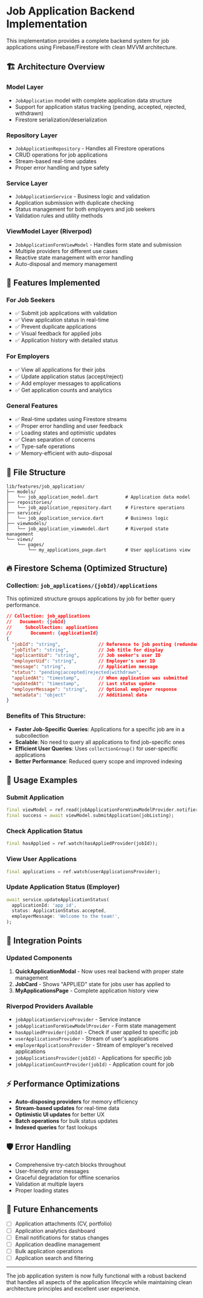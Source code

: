 # Job Application Backend Implementation

This implementation provides a complete backend system for job applications using Firebase/Firestore with clean MVVM architecture.

## 🏗️ Architecture Overview

### **Model Layer**
- `JobApplication` model with complete application data structure
- Support for application status tracking (pending, accepted, rejected, withdrawn)
- Firestore serialization/deserialization

### **Repository Layer**
- `JobApplicationRepository` - Handles all Firestore operations
- CRUD operations for job applications
- Stream-based real-time updates
- Proper error handling and type safety

### **Service Layer**
- `JobApplicationService` - Business logic and validation
- Application submission with duplicate checking
- Status management for both employers and job seekers
- Validation rules and utility methods

### **ViewModel Layer (Riverpod)**
- `JobApplicationFormViewModel` - Handles form state and submission
- Multiple providers for different use cases
- Reactive state management with error handling
- Auto-disposal and memory management

## 🚀 Features Implemented

### **For Job Seekers**
- ✅ Submit job applications with validation
- ✅ View application status in real-time
- ✅ Prevent duplicate applications
- ✅ Visual feedback for applied jobs
- ✅ Application history with detailed status

### **For Employers**
- ✅ View all applications for their jobs
- ✅ Update application status (accept/reject)
- ✅ Add employer messages to applications
- ✅ Get application counts and analytics

### **General Features**
- ✅ Real-time updates using Firestore streams
- ✅ Proper error handling and user feedback
- ✅ Loading states and optimistic updates
- ✅ Clean separation of concerns
- ✅ Type-safe operations
- ✅ Memory-efficient with auto-disposal

## 📁 File Structure

```
lib/features/job_application/
├── models/
│   └── job_application_model.dart          # Application data model
├── repositories/
│   └── job_application_repository.dart     # Firestore operations
├── services/
│   └── job_application_service.dart        # Business logic
├── viewmodels/
│   └── job_application_viewmodel.dart      # Riverpod state management
└── views/
    └── pages/
        └── my_applications_page.dart       # User applications view
```

## 🔥 Firestore Schema (Optimized Structure)

### **Collection: `job_applications/{jobId}/applications`**
This optimized structure groups applications by job for better query performance.

```json
// Collection: job_applications
//   Document: {jobId}
//     Subcollection: applications
//       Document: {applicationId}
{
  "jobId": "string",              // Reference to job posting (redundant but useful)
  "jobTitle": "string",           // Job title for display
  "applicantUid": "string",       // Job seeker's user ID
  "employerUid": "string",        // Employer's user ID
  "message": "string",            // Application message
  "status": "pending|accepted|rejected|withdrawn",
  "appliedAt": "timestamp",       // When application was submitted
  "updatedAt": "timestamp",       // Last status update
  "employerMessage": "string",    // Optional employer response
  "metadata": "object"            // Additional data
}
```

### **Benefits of This Structure:**
- **Faster Job-Specific Queries**: Applications for a specific job are in a subcollection
- **Scalable**: No need to query all applications to find job-specific ones
- **Efficient User Queries**: Uses `collectionGroup()` for user-specific applications
- **Better Performance**: Reduced query scope and improved indexing

## 🎯 Usage Examples

### **Submit Application**
```dart
final viewModel = ref.read(jobApplicationFormViewModelProvider.notifier);
final success = await viewModel.submitApplication(jobListing);
```

### **Check Application Status**
```dart
final hasApplied = ref.watch(hasAppliedProvider(jobId));
```

### **View User Applications**
```dart
final applications = ref.watch(userApplicationsProvider);
```

### **Update Application Status (Employer)**
```dart
await service.updateApplicationStatus(
  applicationId: 'app_id',
  status: ApplicationStatus.accepted,
  employerMessage: 'Welcome to the team!',
);
```

## 🔧 Integration Points

### **Updated Components**
1. **QuickApplicationModal** - Now uses real backend with proper state management
2. **JobCard** - Shows "APPLIED" state for jobs user has applied to
3. **MyApplicationsPage** - Complete application history view

### **Riverpod Providers Available**
- `jobApplicationServiceProvider` - Service instance
- `jobApplicationFormViewModelProvider` - Form state management
- `hasAppliedProvider(jobId)` - Check if user applied to specific job
- `userApplicationsProvider` - Stream of user's applications
- `employerApplicationsProvider` - Stream of employer's received applications
- `jobApplicationsProvider(jobId)` - Applications for specific job
- `jobApplicationCountProvider(jobId)` - Application count for job

## ⚡ Performance Optimizations

- **Auto-disposing providers** for memory efficiency
- **Stream-based updates** for real-time data
- **Optimistic UI updates** for better UX
- **Batch operations** for bulk status updates
- **Indexed queries** for fast lookups

## 🛡️ Error Handling

- Comprehensive try-catch blocks throughout
- User-friendly error messages
- Graceful degradation for offline scenarios
- Validation at multiple layers
- Proper loading states

## 🔮 Future Enhancements

- [ ] Application attachments (CV, portfolio)
- [ ] Application analytics dashboard
- [ ] Email notifications for status changes
- [ ] Application deadline management
- [ ] Bulk application operations
- [ ] Application search and filtering

---

The job application system is now fully functional with a robust backend that handles all aspects of the application lifecycle while maintaining clean architecture principles and excellent user experience.
